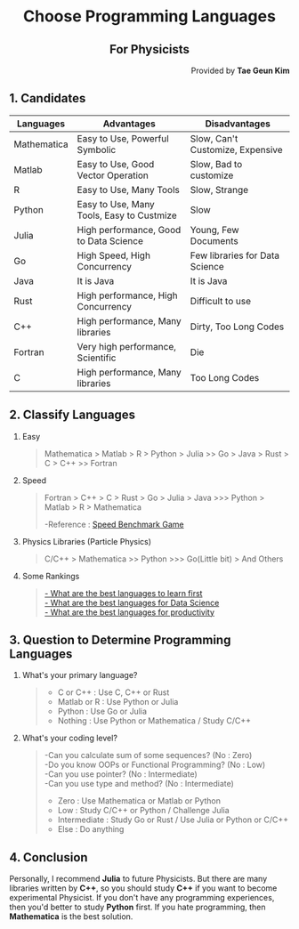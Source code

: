 <h1 style="text-align:center">Choose Programming Languages</h1>
<h2 style="text-align:center">For Physicists</h2>
<p style="text-align:right">Provided by <b>Tae Geun Kim</b></p>

## 1. Candidates

| Languages | Advantages | Disadvantages|
| -----------------|-------------------|----------------------|
|Mathematica| Easy to Use, Powerful Symbolic| Slow, Can't Customize, Expensive|
|Matlab           | Easy to Use, Good Vector Operation|Slow, Bad to customize|
| R | Easy to Use, Many Tools | Slow, Strange|
| Python | Easy to Use, Many Tools, Easy to Custmize | Slow|
|  Julia | High performance, Good to Data Science | Young, Few Documents|
| Go | High Speed, High Concurrency | Few libraries for Data Science|
| Java | It is Java | It is Java|
| Rust | High performance, High Concurrency | Difficult to use|
| C++ | High performance, Many libraries | Dirty, Too Long Codes|
| Fortran | Very high performance, Scientific | Die|
| C | High performance, Many libraries | Too Long Codes|

## 2. Classify Languages

1. Easy
    > Mathematica > Matlab > R > Python > Julia >> Go > Java > Rust > C > C++ >> Fortran

2. Speed
    > Fortran > C++ > C > Rust > Go > Julia > Java >>> Python > Matlab > R > Mathematica
    >
    > -Reference : <a href="http://benchmarksgame.alioth.debian.org/u64q/performance.php?test=nbody&sort=elapsed">Speed Benchmark Game</a>

3. Physics Libraries (Particle Physics)
    > C/C++ > Mathematica >> Python >>> Go(Little bit) > And Others


4. Some Rankings
    > <a href="https://www.slant.co/topics/25/~best-programming-language-to-learn-first">- What are the best languages to learn first</a>  
    > <a href="https://www.slant.co/topics/4001/~programming-languages-for-data-science">- What are the best languages for Data Science</a>  
    > <a href="https://www.slant.co/topics/5984/~productivity-enhancing-well-designed-and-concise-rather-than-just-popular-or-time-tested-programming-la">- What are the best languages for productivity</a>

## 3. Question to Determine Programming Languages

1. What's your primary  language?
    > * C or C++ : Use C, C++ or Rust
    > * Matlab or R : Use Python or Julia
    > * Python : Use Go or Julia
    > * Nothing : Use Python or Mathematica /  Study C/C++

2. What's your coding level?
    > -Can you calculate sum of some sequences?  (No :  Zero)  
    > -Do you know OOPs or Functional Programming? (No : Low)  
    > -Can you use pointer? (No : Intermediate)  
    > -Can you use type and method? (No : Intermediate)
    > * Zero : Use Mathematica or Matlab or Python
    > * Low : Study C/C++ or Python / Challenge Julia
    > * Intermediate : Study Go or Rust / Use Julia or Python or C/C++
    > * Else : Do anything

## 4. Conclusion

Personally, I recommend **Julia** to future Physicists. But there are many libraries written by **C++**, so you should study **C++** if you want to become experimental Physicist. If you don't have any programming experiences, then you'd better to study **Python** first. If you hate programming, then **Mathematica** is the best solution.  
